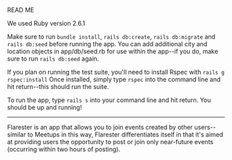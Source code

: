READ ME

We used Ruby version 2.6.1

Make sure to run `bundle install`, `rails db:create`, `rails db:migrate` and `rails db:seed` before running the app. 
You can add additional city and location objects in app/db/seed.rb for use within the app--if you do, make sure to run 
`rails db:seed` again. 

If you plan on running the test suite, you'll need to install Rspec with `rails g rspec:install` 
Once installed, simply type `rspec` into the command line and hit return--this should run the suite.

To run the app, type `rails s` into your command line and hit return. You should be up and running!

-----------------------------------------------------------------------------------------------------------------------

Flarester is an app that allows you to join events created by other users--similar to Meetups in this way, Flarester differentiates itself in that it's aimed at providing users the opportunity to post or join only near-future events (occurring within two hours of posting).






